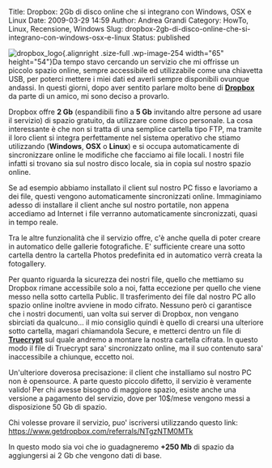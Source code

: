 Title: Dropbox: 2Gb di disco online che si integrano con Windows, OSX e Linux
Date: 2009-03-29 14:59
Author: Andrea Grandi
Category: HowTo, Linux, Recensione, Windows
Slug: dropbox-2gb-di-disco-online-che-si-integrano-con-windows-osx-e-linux
Status: published

![dropbox\_logo](http://www.andreagrandi.it/wp-content/uploads/2009/03/dropbox_logo.png "dropbox_logo"){.alignright
.size-full .wp-image-254 width="65" height="54"}Da tempo stavo cercando
un servizio che mi offrisse un piccolo spazio online, sempre accessibile
ed utilizzabile come una chiavetta USB, per poterci mettere i miei dati
ed averli sempre disponibili ovunque andassi. In questi giorni, dopo
aver sentito parlare molto bene di
[**Dropbox**](https://www.getdropbox.com/referrals/NTgzNTM0MTk) da parte
di un amico, mi sono deciso a provarlo.

Dropbox offre **2 Gb** (espandibili fino a **5 Gb** invitando altre
persone ad usare il servizio) di spazio gratuito, da utilizzare come
disco personale. La cosa interessante è che non si tratta di una
semplice cartella tipo FTP, ma tramite il loro client si integra
perfettamente nel sistema operativo che stiamo utilizzando (**Windows**,
**OSX** o **Linux**) e si occupa automaticamente di sincronizzare online
le modifiche che facciamo ai file locali. I nostri file infatti si
trovano sia sul nostro disco locale, sia in copia sul nostro spazio
online.

Se ad esempio abbiamo installato il client sul nostro PC fisso e
lavoriamo a dei file, questi vengono automaticamente sincronizzati
online. Immaginiamo adesso di installare il client anche sul nostro
portatile, non appena accediamo ad Internet i file verranno
automaticamente sincronizzati, quasi in tempo reale.

Tra le altre funzionalità che il servizio offre, c'è anche quella di
poter creare in automatico delle gallerie fotografiche. E' sufficiente
creare una sotto cartella dentro la cartella Photos predefinita ed in
automatico verrà creata la fotogallery.

Per quanto riguarda la sicurezza dei nostri file, quello che mettiamo su
Dropbox rimane accessibile solo a noi, fatta eccezione per quello che
viene messo nella sotto cartella Public. Il trasferimento dei file dal
nostro PC allo spazio online inoltre avviene in modo cifrato. Nessuno
però ci garantisce che i nostri documenti, uan volta sui server di
Dropbox, non vengano sbirciati da qualcuno... il mio consiglio quindi è
quello di crearsi una ulteriore sotto cartella, magari chiamandola
Secure, e metterci dentro un file di
[**Truecrypt**](http://www.truecrypt.org/) sul quale andremo a montare
la nostra cartella cifrata. In questo modo il file di Truecrypt sara'
sincronizzato online, ma il suo contenuto sara' inaccessibile a
chiunque, eccetto noi.

Un'ulteriore doverosa precisazione: il client che installiamo sul nostro
PC non è opensource. A parte questo piccolo difetto, il servizio è
veramente valido! Per chi avesse bisogno di maggiore spazio, esiste
anche una versione a pagamento del servizio, dove per 10\$/mese vengono
messi a disposizione 50 Gb di spazio.

Chi volesse provare il servizio, puo' iscriversi utilizzando questo
link: <https://www.getdropbox.com/referrals/NTgzNTM0MTk>

In questo modo sia voi che io guadagneremo **+250 Mb** di spazio da
aggiungersi ai 2 Gb che vengono dati di base.
